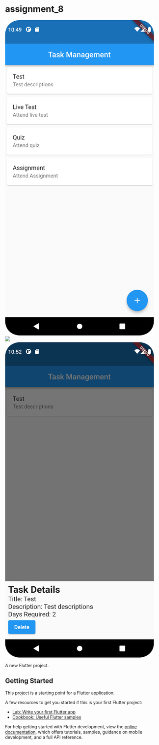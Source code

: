 # assignment_8
<img  src="https://github.com/TanzilaTania/assignment_8/blob/main/Screenshot_1.png">
<img  src="https://github.com/TanzilaTania/assignment_8/blob/main/Screenshot_2.png.png">
<img  src="https://github.com/TanzilaTania/assignment_8/blob/main/Screenshot_3.png">


A new Flutter project.

## Getting Started

This project is a starting point for a Flutter application.

A few resources to get you started if this is your first Flutter project:

- [Lab: Write your first Flutter app](https://docs.flutter.dev/get-started/codelab)
- [Cookbook: Useful Flutter samples](https://docs.flutter.dev/cookbook)

For help getting started with Flutter development, view the
[online documentation](https://docs.flutter.dev/), which offers tutorials,
samples, guidance on mobile development, and a full API reference.
